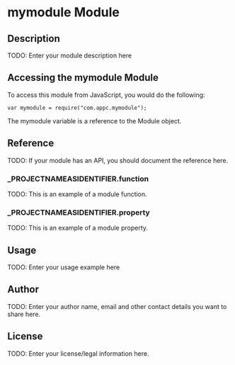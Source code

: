# mymodule Module

## Description

TODO: Enter your module description here

## Accessing the mymodule Module

To access this module from JavaScript, you would do the following:

	var mymodule = require("com.appc.mymodule");

The mymodule variable is a reference to the Module object.	

## Reference

TODO: If your module has an API, you should document
the reference here.

### ___PROJECTNAMEASIDENTIFIER__.function

TODO: This is an example of a module function.

### ___PROJECTNAMEASIDENTIFIER__.property

TODO: This is an example of a module property.

## Usage

TODO: Enter your usage example here

## Author

TODO: Enter your author name, email and other contact
details you want to share here. 

## License

TODO: Enter your license/legal information here.
